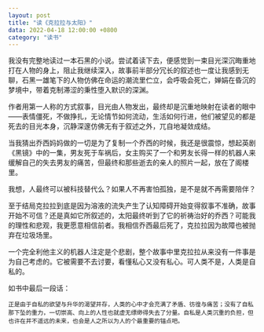 ```yaml
---
layout: post
title: "读《克拉拉与太阳》"
data: 2022-04-18 12:00:00 +0800
category: "读书"
---
```


我没有完整地读过一本石黑的小说。尝试着读下去，便感觉到一束目光深沉晦重地打在人物的身上，阻止我继续深入，故事前半部分冗长的叙述也一度让我感到无聊，石黑一雄笔下的人物仿佛在命运的潮流里伫立，会呼吸会死亡，婵娟在昏沉的梦境中，带着克制滞涩的秉性堕入默识的深渊。

作者用第一人称的方式叙事，目光由人物发出，最终却是沉重地映射在读者的眼中——表情僵死，不做挣扎，无论情节如何流动，生活如何行进，他们被望见的都是死去的目光本身，沉静深邃仿佛无有于叙述之外，兀自地凝敛成结。

当我猜出乔西妈妈做的一切是为了复制一个乔西的时候，我还是很震惊，想起英剧《黑镜》中的一集，男友死于车祸后，女主购买了一个和男友长得一样的机器人来缓解自己的失去男友的痛苦，但最终和那些逝去的亲人的照片一起，放在了阁楼里。

我想，人最终可以被科技替代么？如果人不再害怕孤独，是不是就不再需要陪伴？

至于结局克拉拉到底是因为溶液的流失产生了认知障碍开始变得叙事不准确，故事开始不可信？还是真如它所叙述的，太阳最终听到了它的祈祷治好的乔西？可能我的理性和悲观，我更愿意相信前者。我相信乔西最后死了，克拉拉因为故障也被抛弃在垃圾场里。

一个完全利他主义的机器人注定是个悲剧，整个故事中里克拉拉从来没有一件事是为自己考虑的。它被需要不去讨要，看懂私心又没有私心。可人类不是，人类是自私的。

如书中最后一段话：

```
正是由于自私的欲望与升华的渴望并存，人类的心中才会充满了矛盾、彷徨与痛苦；没有了自私那下坠的重力，一切崇高、向上的人性也就虚无缥缈得失去了分量。自私是人类沉重的负担，但也许在并不遥远的未来，也会是人之所以为人的个最重要的锚点吧。
```
